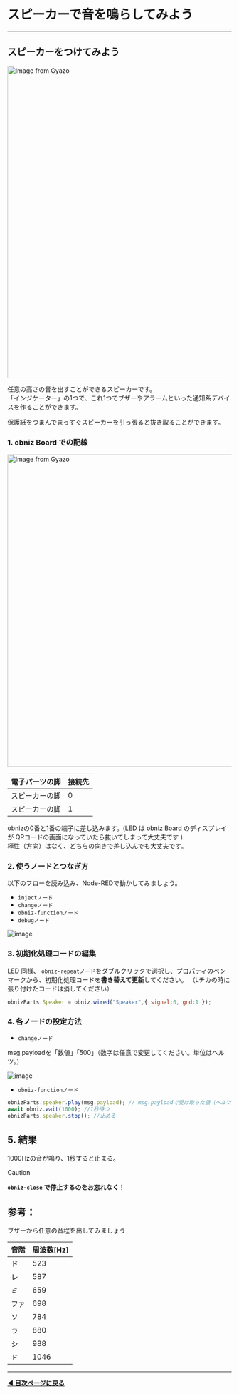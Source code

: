 # スピーカーで音を鳴らしてみよう

---

## スピーカーをつけてみよう

<a href="https://gyazo.com/c39a8d243cc56f5e5e788bcc05a68d57"><img src="https://i.gyazo.com/c39a8d243cc56f5e5e788bcc05a68d57.jpg" alt="Image from Gyazo" width="700"/></a>

任意の高さの音を出すことができるスピーカーです。  
「インジケーター」の1つで、これ1つでブザーやアラームといった通知系デバイスを作ることができます。

保護紙をつまんでまっすぐスピーカーを引っ張ると抜き取ることができます。  

### 1. obniz Board での配線

<a href="https://i.gyazo.com/76644dcdab7a2bc2b5b7a0149a2667cf"><img src="https://i.gyazo.com/76644dcdab7a2bc2b5b7a0149a2667cf.jpg" alt="Image from Gyazo" width="700"/></a>

| 電子パーツの脚         | 接続先         |
|--------------|---------------|
| スピーカーの脚 |   0   |
| スピーカーの脚  |   1   |

obnizの0番と1番の端子に差し込みます。(LED は obniz Board のディスプレイが QRコードの画面になっていたら抜いてしまって大丈夫です )  
極性（方向）はなく、どちらの向きで差し込んでも大丈夫です。



### 2. 使うノードとつなぎ方

以下のフローを読み込み、Node-REDで動かしてみましょう。

- `injectノード`
- `changeノード`
- `obniz-functionノード`
- `debugノード`

![image](https://github.com/user-attachments/assets/13e0292e-ed13-4964-ae09-29432815ad0e)


### 3. 初期化処理コードの編集

LED 同様、 `obniz-repeatノード`をダブルクリックで選択し、プロパティのペンマークから、初期化処理コードを**書き替えて更新**してください。
（Lチカの時に張り付けたコードは消してください）

```javascript
obnizParts.Speaker = obniz.wired("Speaker",{ signal:0, gnd:1 });
```

### 4. 各ノードの設定方法

- `changeノード`

msg.payloadを「数値」「500」（数字は任意で変更してください。単位はヘルツ。）

![image](https://github.com/user-attachments/assets/2b9aa3c7-215f-4785-b8b8-b77737c900b3)


- `obniz-functionノード`

```js
obnizParts.speaker.play(msg.payload); // msg.payloadで受け取った値（ヘルツ）の音を鳴らす
await obniz.wait(1000); //1秒待つ
obnizParts.speaker.stop(); //止める
```

## 5. 結果

1000Hzの音が鳴り、1秒すると止まる。

> [!CAUTION]
> **`obniz-close` で停止するのをお忘れなく！**  

## 参考：

ブザーから任意の音程を出してみましょう

| 音階 | 周波数[Hz] |
| ---- | ---------- |
| ド   | 523        |
| レ   | 587        |
| ミ   | 659        |
| ファ | 698        |
| ソ   | 784        |
| ラ   | 880        |
| シ   | 988        |
| ド   | 1046       |

---

**[◀ 目次ページに戻る](../readme.md)**
